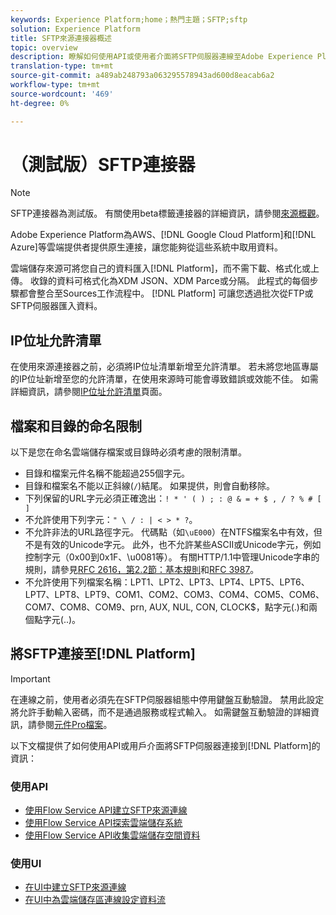 ```yaml
---
keywords: Experience Platform;home；熱門主題；SFTP;sftp
solution: Experience Platform
title: SFTP來源連接器概述
topic: overview
description: 瞭解如何使用API或使用者介面將SFTP伺服器連線至Adobe Experience Platform。
translation-type: tm+mt
source-git-commit: a489ab248793a063295578943ad600d8eacab6a2
workflow-type: tm+mt
source-wordcount: '469'
ht-degree: 0%

---
```



# （測試版）SFTP連接器

>[!NOTE]
>
>SFTP連接器為測試版。 有關使用beta標籤連接器的詳細資訊，請參閱[來源概觀](../../home.md#terms-and-conditions)。

Adobe Experience Platform為AWS、[!DNL Google Cloud Platform]和[!DNL Azure]等雲端提供者提供原生連接，讓您能夠從這些系統中取用資料。

雲端儲存來源可將您自己的資料匯入[!DNL Platform]，而不需下載、格式化或上傳。 收錄的資料可格式化為XDM JSON、XDM Parce或分隔。 此程式的每個步驟都會整合至Sources工作流程中。 [!DNL Platform] 可讓您透過批次從FTP或SFTP伺服器匯入資料。

## IP位址允許清單

在使用來源連接器之前，必須將IP位址清單新增至允許清單。 若未將您地區專屬的IP位址新增至您的允許清單，在使用來源時可能會導致錯誤或效能不佳。 如需詳細資訊，請參閱[IP位址允許清單](../../ip-address-allow-list.md)頁面。

## 檔案和目錄的命名限制

以下是您在命名雲端儲存檔案或目錄時必須考慮的限制清單。

- 目錄和檔案元件名稱不能超過255個字元。
- 目錄和檔案名不能以正斜線(`/`)結尾。 如果提供，則會自動移除。
- 下列保留的URL字元必須正確逸出：`! * ' ( ) ; : @ & = + $ , / ? % # [ ]`
- 不允許使用下列字元：`" \ / : | < > * ?`。
- 不允許非法的URL路徑字元。 代碼點（如`\uE000`）在NTFS檔案名中有效，但不是有效的Unicode字元。 此外，也不允許某些ASCII或Unicode字元，例如控制字元（0x00到0x1F、\u0081等）。 有關HTTP/1.1中管理Unicode字串的規則，請參見[RFC 2616，第2.2節：基本規則](https://www.ietf.org/rfc/rfc2616.txt)和[RFC 3987](https://www.ietf.org/rfc/rfc3987.txt)。
- 不允許使用下列檔案名稱：LPT1、LPT2、LPT3、LPT4、LPT5、LPT6、LPT7、LPT8、LPT9、COM1、COM2、COM3、COM4、COM5、COM6、COM7、COM8、COM9、prn, AUX, NUL, CON, CLOCK$，點字元(.)和兩個點字元(..)。

## 將SFTP連接至[!DNL Platform]

>[!IMPORTANT]
>
>在連線之前，使用者必須先在SFTP伺服器組態中停用鍵盤互動驗證。 禁用此設定將允許手動輸入密碼，而不是通過服務或程式輸入。 如需鍵盤互動驗證的詳細資訊，請參閱[元件Pro檔案](https://doc.componentpro.com/ComponentPro-Sftp/authenticating-with-a-keyboard-interactive-authentication)。

以下文檔提供了如何使用API或用戶介面將SFTP伺服器連接到[!DNL Platform]的資訊：

### 使用API

- [使用Flow Service API建立SFTP來源連線](../../tutorials/api/create/cloud-storage/sftp.md)
- [使用Flow Service API探索雲端儲存系統](../../tutorials/api/explore/cloud-storage.md)
- [使用Flow Service API收集雲端儲存空間資料](../../tutorials/api/collect/cloud-storage.md)

### 使用UI

- [在UI中建立SFTP來源連線](../../tutorials/ui/create/cloud-storage/sftp.md)
- [在UI中為雲端儲存區連線設定資料流](../../tutorials/ui/dataflow/batch/cloud-storage.md)